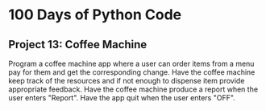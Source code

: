 # 100 Days of Python Code

## Project 13: Coffee Machine

Program a coffee machine app where a user can order items from a menu pay for them and get the corresponding change.
Have the coffee machine keep track of the resources and if not enough to dispense item provide appropriate feedback.
Have the coffee machine produce a report when the user enters "Report".
Have the app quit when the user enters "OFF".
